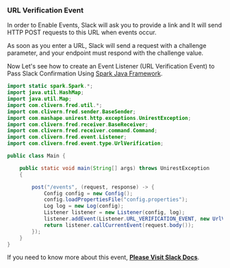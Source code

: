 ### URL Verification Event

In order to Enable Events, Slack will ask you to provide a link and It will send HTTP POST requests to this URL when events occur.

As soon as you enter a URL, Slack will send a request with a challenge parameter, and your endpoint must respond with the challenge value.

Now Let's see how to create an Event Listener (URL Verification Event) to Pass Slack Confirmation Using [Spark Java Framework](http://sparkjava.com/).

```java
import static spark.Spark.*;
import java.util.HashMap;
import java.util.Map;
import com.clivern.fred.util.*;
import com.clivern.fred.sender.BaseSender;
import com.mashape.unirest.http.exceptions.UnirestException;
import com.clivern.fred.receiver.BaseReceiver;
import com.clivern.fred.receiver.command.Command;
import com.clivern.fred.event.Listener;
import com.clivern.fred.event.type.UrlVerification;

public class Main {

    public static void main(String[] args) throws UnirestException
    {

        post("/events", (request, response) -> {
            Config config = new Config();
            config.loadPropertiesFile("config.properties");
            Log log = new Log(config);
            Listener listener = new Listener(config, log);
            listener.addEvent(Listener.URL_VERIFICATION_EVENT, new UrlVerification(et -> et.getChallenge()));
            return listener.callCurrentEvent(request.body());
        });
    }
}
```

If you need to know more about this event, [**Please Visit Slack Docs**](https://api.slack.com/events/url_verification).